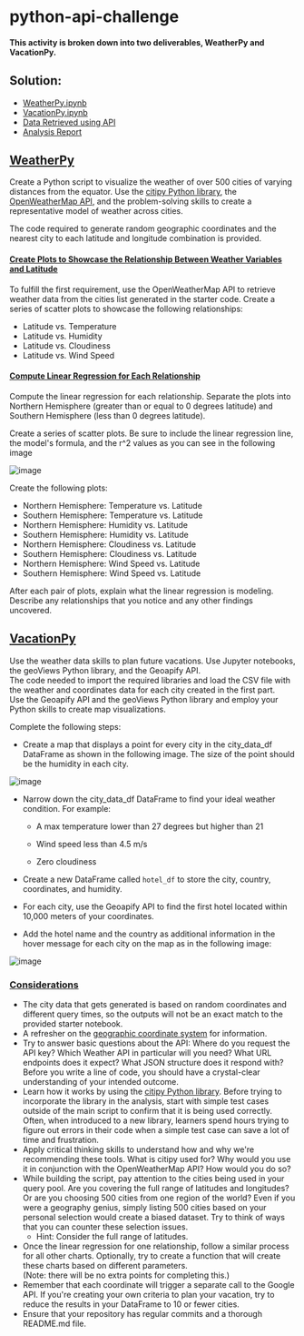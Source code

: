 # python-api-challenge

#### This activity is broken down into two deliverables, WeatherPy and VacationPy.

## Solution:
- [WeatherPy.ipynb](https://github.com/Saurabh-Lakhanpal/python-api-challenge/blob/main/WeatherPy/WeatherPy.ipynb)
- [VacationPy.ipynb](https://github.com/Saurabh-Lakhanpal/python-api-challenge/blob/main/WeatherPy/VacationPy.ipynb)
- [Data Retrieved using API](https://github.com/Saurabh-Lakhanpal/python-api-challenge/blob/main/WeatherPy/output_data/cities.csv)
- [Analysis Report]()

## <ins>WeatherPy</ins>
Create a Python script to visualize the weather of over 500 cities of varying distances from the equator. Use the [citipy Python library](https://pypi.org/project/citipy/), the [OpenWeatherMap API](https://openweathermap.org/api), and the problem-solving skills to create a representative model of weather across cities.

The code required to generate random geographic coordinates and the nearest city to each latitude and longitude combination is provided.

#### <ins>Create Plots to Showcase the Relationship Between Weather Variables and Latitude</ins>
To fulfill the first requirement, use the OpenWeatherMap API to retrieve weather data from the cities list generated in the starter code. Create a series of scatter plots to showcase the following relationships:

- Latitude vs. Temperature</br>
- Latitude vs. Humidity</br>
- Latitude vs. Cloudiness</br>
- Latitude vs. Wind Speed</br>

#### <ins>Compute Linear Regression for Each Relationship</ins>
Compute the linear regression for each relationship. Separate the plots into Northern Hemisphere (greater than or equal to 0 degrees latitude) and Southern Hemisphere (less than 0 degrees latitude).

Create a series of scatter plots. Be sure to include the linear regression line, the model's formula, and the r^2 values as you can see in the following image

![image](https://github.com/user-attachments/assets/b3b765c7-8893-4baa-90d6-a108b373eefa)

Create the following plots:

- Northern Hemisphere: Temperature vs. Latitude</br>
- Southern Hemisphere: Temperature vs. Latitude</br>
- Northern Hemisphere: Humidity vs. Latitude</br>
- Southern Hemisphere: Humidity vs. Latitude</br>
- Northern Hemisphere: Cloudiness vs. Latitude</br>
- Southern Hemisphere: Cloudiness vs. Latitude</br>
- Northern Hemisphere: Wind Speed vs. Latitude</br>
- Southern Hemisphere: Wind Speed vs. Latitude</br>

After each pair of plots, explain what the linear regression is modeling. Describe any relationships that you notice and any other findings uncovered.

## <ins>VacationPy</ins>
Use the weather data skills to plan future vacations. Use Jupyter notebooks, the geoViews Python library, and the Geoapify API.</br>
The code needed to import the required libraries and load the CSV file with the weather and coordinates data for each city created in the first part.</br>
Use the Geoapify API and the geoViews Python library and employ your Python skills to create map visualizations.</br>

Complete the following steps:

- Create a map that displays a point for every city in the city_data_df DataFrame as shown in the following image. The size of the point should be the humidity in each city.

![image](https://github.com/user-attachments/assets/cf04deff-4878-4400-be00-4f50f3ba375c)

- Narrow down the city_data_df DataFrame to find your ideal weather condition. For example:

  - A max temperature lower than 27 degrees but higher than 21

  - Wind speed less than 4.5 m/s

  - Zero cloudiness

- Create a new DataFrame called ```hotel_df``` to store the city, country, coordinates, and humidity.

- For each city, use the Geoapify API to find the first hotel located within 10,000 meters of your coordinates.

- Add the hotel name and the country as additional information in the hover message for each city on the map as in the following image:

![image](https://github.com/user-attachments/assets/d621eddb-6204-4823-8356-2fbc2959defe)

### <ins>Considerations</ins>
- The city data that gets generated is based on random coordinates and different query times, so the outputs will not be an exact match to the provided starter notebook.</br>
- A refresher on the [geographic coordinate system](https://desktop.arcgis.com/en/arcmap/10.3/guide-books/map-projections/about-geographic-coordinate-systems.htm) for information.</br>
- Try to answer basic questions about the API: Where do you request the API key? Which Weather API in particular will you need? What URL endpoints does it expect? What JSON structure does it respond with? Before you write a line of code, you should have a crystal-clear understanding of your intended outcome.</br>
- Learn how it works by using the [citipy Python library](https://pypi.org/project/citipy/). Before trying to incorporate the library in the analysis, start with simple test cases outside of the main script to confirm that it is being used correctly. Often, when introduced to a new library, learners spend hours trying to figure out errors in their code when a simple test case can save a lot of time and frustration.</br>
- Apply critical thinking skills to understand how and why we're recommending these tools. What is citipy used for? Why would you use it in conjunction with the OpenWeatherMap API? How would you do so?</br>
- While building the script, pay attention to the cities being used in your query pool. Are you covering the full range of latitudes and longitudes? Or are you choosing 500 cities from one region of the world? Even if you were a geography genius, simply listing 500 cities based on your personal selection would create a biased dataset. Try to think of ways that you can counter these selection issues.</br>
  - Hint: Consider the full range of latitudes.</br>
- Once the linear regression for one relationship, follow a similar process for all other charts. Optionally, try to create a function that will create these charts based on different parameters.</br>
   (Note: there will be no extra points for completing this.)</br>
- Remember that each coordinate will trigger a separate call to the Google API. If you're creating your own criteria to plan your vacation, try to reduce the results in your DataFrame to 10 or fewer cities.</br>
- Ensure that your repository has regular commits and a thorough README.md file.</br>
